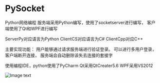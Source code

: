 # PySocket
Python网络编程
 服务端采用Python编写，使用了socketserver进行编写，
 客户端使用了Qt和WPF进行编写
 
 ServerPy对应语言为Python
 ClientCS对应语言为C#
 ClientCpp对应C++
 
 主要实现功能：
 用户能够通过请求服务端进行验证登录。
 可以进行多用户登录，客户端断开连接，
 服务端会自动删除该失去连接的套接字
 
 使用编程IDE，python使用了PyCharm
 Qt采用QtCreater5.6
 WPF采用VS2012


![Image text](https://github.com/YYC572652645/PySocket/tree/master/image/image.png)




